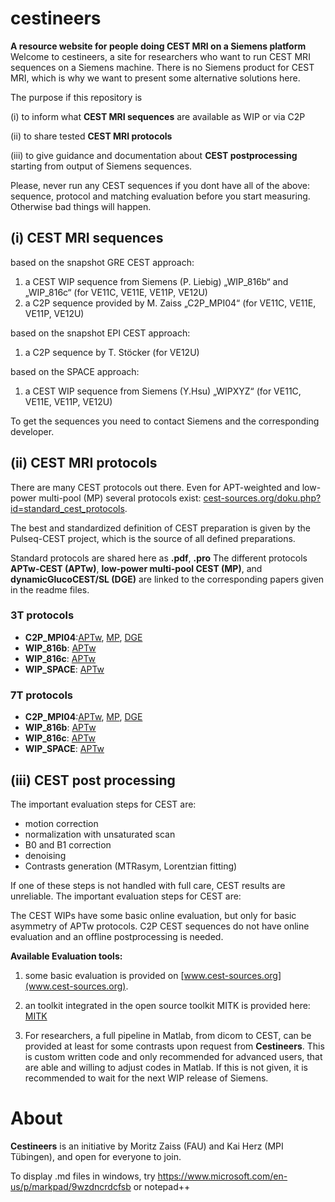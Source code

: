 # cestineers
**A resource website for people doing CEST MRI on a Siemens platform**
Welcome to cestineers, a site for researchers who want to run CEST MRI sequences on a Siemens machine. There is no Siemens product for CEST MRI, which is why we want to present some alternative solutions here.

The purpose if this repository is

(i) to inform what **CEST MRI sequences** are available as WIP or via C2P

(ii) to share tested **CEST MRI protocols**

(iii) to give guidance and documentation about **CEST postprocessing** starting from output of Siemens sequences.

Please, never run any CEST sequences if you dont have all of the above: sequence, protocol and matching evaluation before you start measuring. Otherwise bad things will happen.

## (i) CEST MRI sequences ##

based on the snapshot GRE CEST approach:
1. a CEST WIP sequence from Siemens (P. Liebig) „WIP_816b“ and „WIP_816c“ (for VE11C, VE11E, VE11P, VE12U)
2. a C2P sequence provided by M. Zaiss „C2P_MPI04“ (for VE11C, VE11E, VE11P, VE12U)

based on the snapshot EPI CEST approach:
1. a C2P sequence by T. Stöcker (for VE12U)

based on the SPACE approach:
1. a CEST WIP sequence from Siemens (Y.Hsu) „WIPXYZ“ (for VE11C, VE11E, VE11P, VE12U)

To get the sequences you need to contact Siemens and the corresponding developer.
   
## (ii) CEST MRI protocols ##
There are many CEST protocols out there. Even for APT-weighted and low-power multi-pool (MP) several protocols exist: [cest-sources.org/doku.php?id=standard_cest_protocols](http://cest-sources.org/doku.php?id=standard_cest_protocols). 

The best and standardized definition of CEST preparation is given by the Pulseq-CEST project, which is the source of all defined preparations.

Standard protocols are shared here as **.pdf**, **.pro** 
The different protocols **APTw-CEST (APTw)**, **low-power multi-pool CEST (MP)**, and **dynamicGlucoCEST/SL (DGE)** are linked to the corresponding papers given in the readme files.

### 3T protocols ###
 - **C2P_MPI04**:[APTw](link), [MP](link), [DGE](link)
 - **WIP_816b**: [APTw](link)
 - **WIP_816c**: [APTw](link)
 - **WIP_SPACE**: [APTw](link)

### 7T protocols ###
 - **C2P_MPI04**:[APTw](link), [MP](link), [DGE](link)
 - **WIP_816b**: [APTw](link)
 - **WIP_816c**: [APTw](link)
 - **WIP_SPACE**: [APTw](link)

## (iii) CEST post processing ##
The important evaluation steps for CEST are:
 - motion correction
 - normalization with unsaturated scan
 - B0 and B1 correction
 - denoising
 - Contrasts generation (MTRasym, Lorentzian fitting)
 
 If one of these steps is not handled with full care, CEST results are unreliable.
 The important evaluation steps for CEST are:

The CEST WIPs have some basic online evaluation, but only for  basic asymmetry of APTw protocols.
C2P CEST sequences do not have online evaluation and an offline postprocessing is needed.

**Available Evaluation tools:**

 1. some basic evaluation is provided on [www.cest-sources.org](www.cest-sources.org).
 
 2. an toolkit integrated in the open source toolkit MITK is provided here: [MITK](MITK)
 
 3. For researchers, a full pipeline in Matlab, from dicom to CEST, can be provided at least for some contrasts upon request from **Cestineers**.
 This is custom written code and only recommended for advanced users, that are able and willing to adjust codes in Matlab.
 If this is not given, it is recommended to wait for the next WIP release of Siemens.
   
   
 # About
**Cestineers** is an initiative by Moritz Zaiss (FAU) and Kai Herz (MPI Tübingen), and open for everyone to join. 

 To display .md files in windows, try https://www.microsoft.com/en-us/p/markpad/9wzdncrdcfsb or notepad++
 
 
